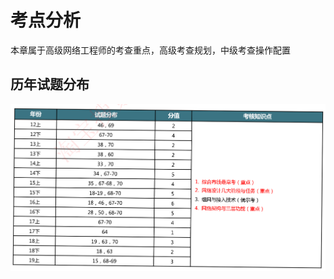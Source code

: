 # 考点分析

本章属于高级网络工程师的考查重点，高级考查规划，中级考查操作配置

## 历年试题分布

![image-20230314211211508](./assets/image-20230314211211508.png)
